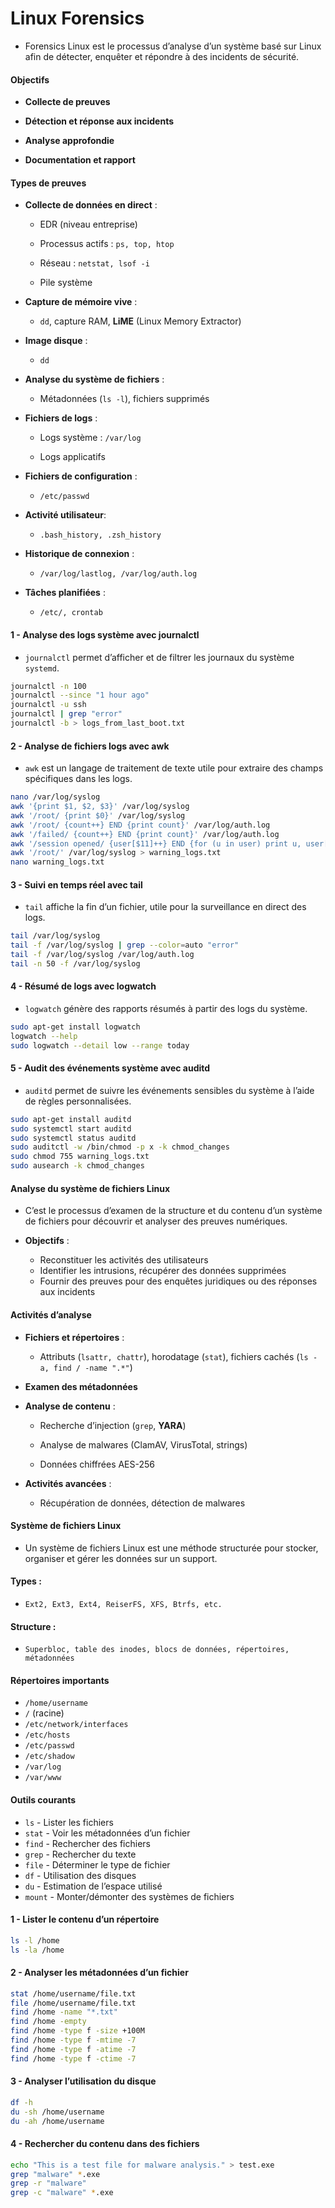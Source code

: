 # Linux Forensics

- Forensics Linux est le processus d’analyse d’un système basé sur Linux afin de détecter, enquêter et répondre à des incidents de sécurité.

#### Objectifs

- **Collecte de preuves**

- **Détection et réponse aux incidents**

- **Analyse approfondie**

- **Documentation et rapport**

#### Types de preuves

- **Collecte de données en direct** :

  - EDR (niveau entreprise)

  - Processus actifs : `ps, top, htop`

  - Réseau : `netstat, lsof -i`

  - Pile système

- **Capture de mémoire vive** :

  - `dd`, capture RAM, **LiME** (Linux Memory Extractor)

- **Image disque** :

  - `dd`

- **Analyse du système de fichiers** :

  - Métadonnées (`ls -l`), fichiers supprimés

- **Fichiers de logs** :

  - Logs système : `/var/log`

  - Logs applicatifs

- **Fichiers de configuration** :

  - `/etc/passwd`

- **Activité utilisateur**:

  - `.bash_history, .zsh_history`

- **Historique de connexion** :

  - `/var/log/lastlog, /var/log/auth.log`

- **Tâches planifiées** :

  - `/etc/, crontab`

#### 1 - Analyse des logs système avec journalctl

- `journalctl` permet d’afficher et de filtrer les journaux du système `systemd`.

```sh
journalctl -n 100
journalctl --since "1 hour ago"
journalctl -u ssh
journalctl | grep "error"
journalctl -b > logs_from_last_boot.txt
```

#### 2 - Analyse de fichiers logs avec awk

- `awk` est un langage de traitement de texte utile pour extraire des champs spécifiques dans les logs.

```sh
nano /var/log/syslog
awk '{print $1, $2, $3}' /var/log/syslog
awk '/root/ {print $0}' /var/log/syslog
awk '/root/ {count++} END {print count}' /var/log/auth.log
awk '/failed/ {count++} END {print count}' /var/log/auth.log
awk '/session opened/ {user[$11]++} END {for (u in user) print u, user[u]}' /var/log/auth.log
awk '/root/' /var/log/syslog > warning_logs.txt
nano warning_logs.txt
```

#### 3 - Suivi en temps réel avec tail

- `tail` affiche la fin d’un fichier, utile pour la surveillance en direct des logs.

```sh
tail /var/log/syslog
tail -f /var/log/syslog | grep --color=auto "error"
tail -f /var/log/syslog /var/log/auth.log
tail -n 50 -f /var/log/syslog
```

#### 4 - Résumé de logs avec logwatch

- `logwatch` génère des rapports résumés à partir des logs du système.

```sh
sudo apt-get install logwatch
logwatch --help
sudo logwatch --detail low --range today
```

#### 5 - Audit des événements système avec auditd

- `auditd` permet de suivre les événements sensibles du système à l’aide de règles personnalisées.

```sh
sudo apt-get install auditd
sudo systemctl start auditd
sudo systemctl status auditd
sudo auditctl -w /bin/chmod -p x -k chmod_changes
sudo chmod 755 warning_logs.txt
sudo ausearch -k chmod_changes
```

#### Analyse du système de fichiers Linux

- C’est le processus d’examen de la structure et du contenu d’un système de fichiers pour découvrir et analyser des preuves numériques.

- **Objectifs** :

  - Reconstituer les activités des utilisateurs
  - Identifier les intrusions, récupérer des données supprimées
  - Fournir des preuves pour des enquêtes juridiques ou des réponses aux incidents

#### Activités d’analyse

- **Fichiers et répertoires** :

  - Attributs (`lsattr, chattr`), horodatage (`stat`), fichiers cachés (`ls -a, find / -name ".*"`)

- **Examen des métadonnées**

- **Analyse de contenu** :

  - Recherche d’injection (`grep`, **YARA**)

  - Analyse de malwares (ClamAV, VirusTotal, strings)

  - Données chiffrées AES-256

- **Activités avancées** :

  - Récupération de données, détection de malwares

#### Système de fichiers Linux

- Un système de fichiers Linux est une méthode structurée pour stocker, organiser et gérer les données sur un support.

#### Types :

- `Ext2, Ext3, Ext4, ReiserFS, XFS, Btrfs, etc.`

#### Structure :

- `Superbloc, table des inodes, blocs de données, répertoires, métadonnées`

#### Répertoires importants

- `/home/username`
- `/` (racine)
- `/etc/network/interfaces`
- `/etc/hosts`
- `/etc/passwd`
- `/etc/shadow`
- `/var/log`
- `/var/www`

#### Outils courants

- `ls` - Lister les fichiers
- `stat` - Voir les métadonnées d’un fichier
- `find` - Rechercher des fichiers
- `grep` - Rechercher du texte
- `file` - Déterminer le type de fichier
- `df` - Utilisation des disques
- `du` - Estimation de l’espace utilisé
- `mount` - Monter/démonter des systèmes de fichiers

#### 1 - Lister le contenu d’un répertoire

```sh
ls -l /home
ls -la /home
```

#### 2 - Analyser les métadonnées d’un fichier

```sh
stat /home/username/file.txt
file /home/username/file.txt
find /home -name "*.txt"
find /home -empty
find /home -type f -size +100M
find /home -type f -mtime -7
find /home -type f -atime -7
find /home -type f -ctime -7
```

#### 3 - Analyser l’utilisation du disque

```sh
df -h
du -sh /home/username
du -ah /home/username
```

#### 4 - Rechercher du contenu dans des fichiers

```sh
echo "This is a test file for malware analysis." > test.exe
grep "malware" *.exe
grep -r "malware"
grep -c "malware" *.exe
```
